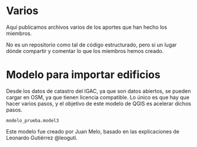 # Varios
Aquí publicamos archivos varios de los aportes que han hecho los miembros.

No es un repositorio como tal de código estructurado, pero si un lugar dónde compartir y comentar lo que los miembros hemos creado.

# Modelo para importar edificios

Desde los datos de catastro del IGAC, ya que son datos abiertos, se pueden cargar en OSM, ya que tienen licencia compatible. Lo único es que hay que hacer varios pasos, y el objetivo de este modelo de QGIS es acelerar dichos pasos.

`modelo_prueba.model3`

Este modelo fue creado por Juan Melo, basado en las explicaciones de Leonardo Gutiérrez @leoguti.
